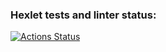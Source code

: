 ### Hexlet tests and linter status:
[![Actions Status](https://github.com/1g0rbm/devops-for-programmers-project-lvl3/workflows/hexlet-check/badge.svg)](https://github.com/1g0rbm/devops-for-programmers-project-lvl3/actions)